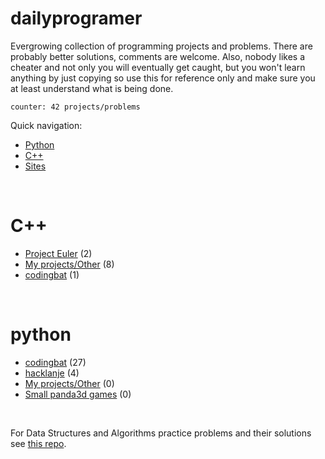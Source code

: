 # dailyprogramer

Evergrowing collection of programming projects and problems. There are probably better solutions, comments are welcome. Also, nobody likes a cheater and not only you will eventually get caught, but you won't learn anything by just copying so use this for reference only and make sure you at least understand what is being done.

``` counter: 42 projects/problems ```

Quick navigation:
- [Python](#python)
- [C++](#c++)
- [Sites](#sites)
<!-- [Lua](#lua)
- [Clojure](#Clojure)
- [Java](#Java)
- [C#](#C)
- [haskel](#Haskel)
- [php](#PHP)
- [javascript](#Javascript) 
sort me: by '# lang' -> ' - proj name -> technology'
-->

<br>

# C++
- [Project Euler](https://github.com/frainfreeze/DailyProgrammer/tree/master/cpp/ProjectEuler#desc) (2)
- [My projects/Other](https://github.com/frainfreeze/DailyProgrammer/tree/master/cpp/other#desc) (8)
- [codingbat](https://github.com/frainfreeze/DailyProgrammer/tree/master/cpp/codingbat#desc) (1)

<br>

# python
- [codingbat](https://github.com/frainfreeze/DailyProgrammer/tree/master/python/codingbat#desc) (27)
- [hacklanje](https://github.com/frainfreeze/DailyProgrammer/tree/master/python/hacklanje) (4)
- [My projects/Other](https://github.com/frainfreeze/DailyProgrammer/tree/master/python/other#desc) (0)
- [Small panda3d games](https://github.com/frainfreeze/DailyProgrammer/tree/master/python/panda3d#desc) (0)

<!-- # Lua
# Clojure
# Java
# C#
# haskel
# php
# javascript -->

<br>


For Data Structures and Algorithms practice problems and their solutions see [this repo](https://github.com/frainfreeze/DSA-pps).
